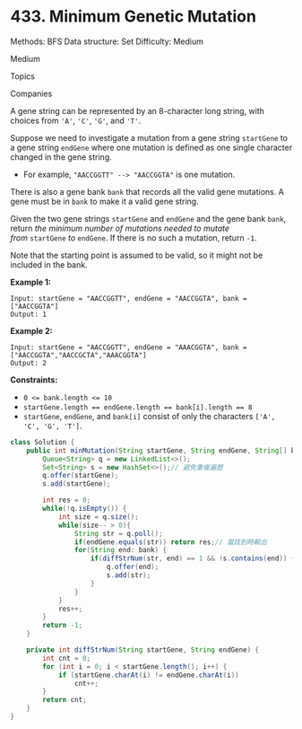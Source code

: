 # 433. Minimum Genetic Mutation

Methods: BFS
Data structure: Set
Difficulty: Medium

Medium

Topics

Companies

A gene string can be represented by an 8-character long string, with choices from `'A'`, `'C'`, `'G'`, and `'T'`.

Suppose we need to investigate a mutation from a gene string `startGene` to a gene string `endGene` where one mutation is defined as one single character changed in the gene string.

- For example, `"AACCGGTT" --> "AACCGGTA"` is one mutation.

There is also a gene bank `bank` that records all the valid gene mutations. A gene must be in `bank` to make it a valid gene string.

Given the two gene strings `startGene` and `endGene` and the gene bank `bank`, return *the minimum number of mutations needed to mutate from* `startGene` *to* `endGene`. If there is no such a mutation, return `-1`.

Note that the starting point is assumed to be valid, so it might not be included in the bank.

**Example 1:**

```
Input: startGene = "AACCGGTT", endGene = "AACCGGTA", bank = ["AACCGGTA"]
Output: 1

```

**Example 2:**

```
Input: startGene = "AACCGGTT", endGene = "AAACGGTA", bank = ["AACCGGTA","AACCGCTA","AAACGGTA"]
Output: 2

```

**Constraints:**

- `0 <= bank.length <= 10`
- `startGene.length == endGene.length == bank[i].length == 8`
- `startGene`, `endGene`, and `bank[i]` consist of only the characters `['A', 'C', 'G', 'T']`.

```java
class Solution {
    public int minMutation(String startGene, String endGene, String[] bank) {
        Queue<String> q = new LinkedList<>();
        Set<String> s = new HashSet<>();// 避免重複遍歷
        q.offer(startGene);
        s.add(startGene);

        int res = 0;
        while(!q.isEmpty()) {
            int size = q.size();
            while(size-- > 0){
                String str = q.poll();
                if(endGene.equals(str)) return res;// 當找到時輸出
                for(String end: bank) {
                    if(diffStrNum(str, end) == 1 && !s.contains(end)) {
                        q.offer(end);
                        s.add(str);
                    }
                }
            }   
            res++;   
        }
        return -1;
    }

    private int diffStrNum(String startGene, String endGene) {
        int cnt = 0;
        for (int i = 0; i < startGene.length(); i++) {
            if (startGene.charAt(i) != endGene.charAt(i))
                cnt++;
        }
        return cnt;
    }
}
```